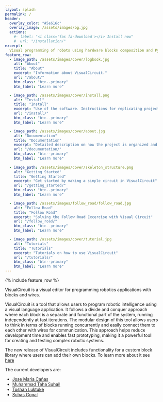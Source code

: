 ```yaml
---
layout: splash
permalink: /
header:
  overlay_color: "#5e616c"
  overlay_image: /assets/images/bg.jpg
  actions:
    #- label: "<i class='fas fa-download'></i> Install now"
    #  url: "/installation/"
excerpt: 
  Visual programming of robots using hardware blocks composition and Python 
feature_row:
  - image_path: /assets/images/cover/logbook.jpg
    alt: "About"
    title: "About"
    excerpt: "Information about VisualCircuit."
    url: "/about/"
    btn_class: "btn--primary"
    btn_label: "Learn more"

  - image_path: /assets/images/cover/install.png
    alt: "Install"
    title: "Install"
    excerpt: "Use of the software. Instructions for replicating project content."
    url: "/install/"
    btn_class: "btn--primary"
    btn_label: "Learn more"

  - image_path: /assets/images/cover/about.jpg
    alt: "Documentation"
    title: "Documentation"
    excerpt: "Detailed description on how the project is organized and how to contribute."
    url: "/documentation/"
    btn_class: "btn--primary"
    btn_label: "Learn more"
    
  - image_path: /assets/images/cover/skeleton_structure.png
    alt: "Getting Started"
    title: "Getting Started"
    excerpt: "Get started by making a simple circuit in VisualCircuit"
    url: "/getting_started/"
    btn_class: "btn--primary"
    btn_label: "Learn more"

  - image_path: /assets/images/follow_road/follow_road.jpg
    alt: "Follow Road"
    title: "Follow Road"
    excerpt: "Solving the Follow Road Excercise with Visual Circuit"
    url: "/follow_road/"
    btn_class: "btn--primary"
    btn_label: "Learn more"

  - image_path: /assets/images/cover/tutorial.jpg
    alt: "Tutorials"
    title: "Tutorials"
    excerpt: "Tutorials on how to use VisualCircuit"
    url: "/tutorials/"
    btn_class: "btn--primary"
    btn_label: "Learn more"  
---
```


{% include feature_row %}

VisualCircuit is a visual editor for programming robotics applications with blocks and wires.

VisualCircuit is a tool that allows users to program robotic intelligence using a visual language application. It follows a divide and conquer approach where each block is a separate and functional part of the system, running independently at fast iterations. The modular design of this tool allows users to think in terms of blocks running concurrently and easily connect them to each other with wires for communication. This approach helps reduce development time and enables fast prototyping, making it a powerful tool for creating and testing complex robotic systems.

The new release of VisualCircuit includes functionality for a custom block library where users can add their own blocks. To learn more about it see [here](/block_library) 

The current developers are:

- [Jose Maria Cañas](https://gsyc.urjc.es/jmplaza/)
- [Muhammad Taha Suhail](https://github.com/AbsorbedInThought)
- [Toshan Luktuke](https://github.com/toshan-luktuke)
- [Suhas Gopal](https://github.com/Suhas-G)
